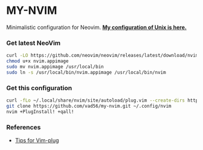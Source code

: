 # MY-NVIM
Minimalistic configuration for Neovim.
**[My configuration of Unix is here.](https://github.com/vad56/config)**

### Get latest NeoVim
```bash
curl -LO https://github.com/neovim/neovim/releases/latest/download/nvim.appimage
chmod u+x nvim.appimage
sudo mv nvim.appimage /usr/local/bin
sudo ln -s /usr/local/bin/nvim.appimage /usr/local/bin/nvim
```

### Get this configuration
```bash
curl -fLo ~/.local/share/nvim/site/autoload/plug.vim --create-dirs https://raw.githubusercontent.com/junegunn/vim-plug/master/plug.vim
git clone https://github.com/vad56/my-nvim.git ~/.config/nvim
nvim +PlugInstall! +qall!
```

### References
- [Tips for Vim-plug](https://github.com/junegunn/vim-plug/wiki/tips)
